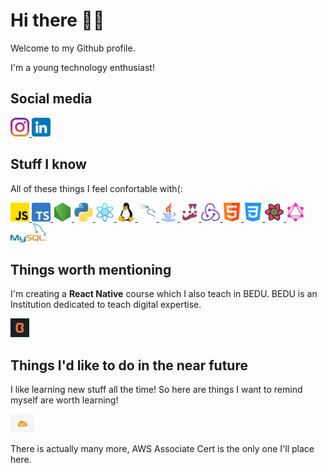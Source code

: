 # Hi there 👋🏻

Welcome to my Github profile.

I'm a young technology enthusiast!

## Social media

<div>
  <a href="https://www.instagram.com/santisiordia/">
    <img height="30" src="https://github.com/SantiagoSiordia/SantiagoSiordia/blob/gh-pages/icons/Instagram.png">
  </a>
  <a href="https://www.linkedin.com/in/santiagosiordia/">
    <img height="30" src="https://github.com/SantiagoSiordia/SantiagoSiordia/blob/gh-pages/icons/LinkedIn.png">
  </a>
</div>

## Stuff I know 

All of these things I feel confortable with(:

<div>
    <a href="https://developer.mozilla.org/en-US/docs/Web/JavaScript">
        <img height="30" src="https://github.com/SantiagoSiordia/SantiagoSiordia/blob/gh-pages/icons/JavaScript.png">
    </a>
    <a href="https://www.typescriptlang.org/">
        <img height="30" src="https://github.com/SantiagoSiordia/SantiagoSiordia/blob/gh-pages/icons/TypeScript.png">
    </a>
    <a href="https://nodejs.org/en/">
        <img height="30" src="https://github.com/SantiagoSiordia/SantiagoSiordia/blob/gh-pages/icons/Node.png">
    </a>
    <a href="https://www.python.org/">
        <img height="30" src="https://github.com/SantiagoSiordia/SantiagoSiordia/blob/gh-pages/icons/Python.png">
    </a>
    <a href="https://reactjs.org/">
        <img height="30" src="https://github.com/SantiagoSiordia/SantiagoSiordia/blob/gh-pages/icons/React.png">
    </a>
    <a href="https://www.linux.org/">
        <img height="30" src="https://github.com/SantiagoSiordia/SantiagoSiordia/blob/gh-pages/icons/LinuxKernel.png">
    </a>
    <a href="https://www.kali.org/">
        <img height="30" src="https://github.com/SantiagoSiordia/SantiagoSiordia/blob/gh-pages/icons/KaliLinux.png">
    </a>
    <a href="https://docs.oracle.com/en/java/">
        <img height="30" src="https://github.com/SantiagoSiordia/SantiagoSiordia/blob/gh-pages/icons/Java.png">
    </a>
    <a href="https://jestjs.io/">
        <img height="30" src="https://github.com/SantiagoSiordia/SantiagoSiordia/blob/gh-pages/icons/Jest.png">
    </a>
    <a href="https://redux.js.org/">
        <img height="30" src="https://github.com/SantiagoSiordia/SantiagoSiordia/blob/gh-pages/icons/Redux.png">
    </a>
    <a href="https://developer.mozilla.org/en-US/docs/Web/HTML">
        <img height="30" src="https://github.com/SantiagoSiordia/SantiagoSiordia/blob/gh-pages/icons/HTML.png">
    </a>
    <a href="https://developer.mozilla.org/en-US/docs/Web/CSS">
        <img height="30" src="https://github.com/SantiagoSiordia/SantiagoSiordia/blob/gh-pages/icons/CSS.png">
    </a>
    <a href="https://react-query.tanstack.com/">
        <img height="30" src="https://github.com/SantiagoSiordia/SantiagoSiordia/blob/gh-pages/icons/ReactQuery.svg">
    </a>
    <a href="https://graphql.org/">
        <img height="30" src="https://github.com/SantiagoSiordia/SantiagoSiordia/blob/gh-pages/icons/GraphQL.png">
    </a>
    <a href="https://www.mysql.com/">
        <img height="30" src="https://github.com/SantiagoSiordia/SantiagoSiordia/blob/gh-pages/icons/MySQL.png">
    </a>
</div>

## Things worth mentioning

I'm creating a **React Native** course which I also teach in BEDU. BEDU is an Institution dedicated to teach digital expertise.

<a href="https://bedu.org/">
    <img height="30" src="https://github.com/SantiagoSiordia/SantiagoSiordia/blob/gh-pages/icons/Bedu.png">
</a>

## Things I'd like to do in the near future

I like learning new stuff all the time! So here are things I want to remind myself are worth learning!

<div>
    <a href="https://aws.amazon.com/certification/certified-developer-associate/">
        <img height="30" src="https://github.com/SantiagoSiordia/SantiagoSiordia/blob/gh-pages/icons/AWS.png">
    </a>
</div>

There is actually many more, AWS Associate Cert is the only one I'll place here.
